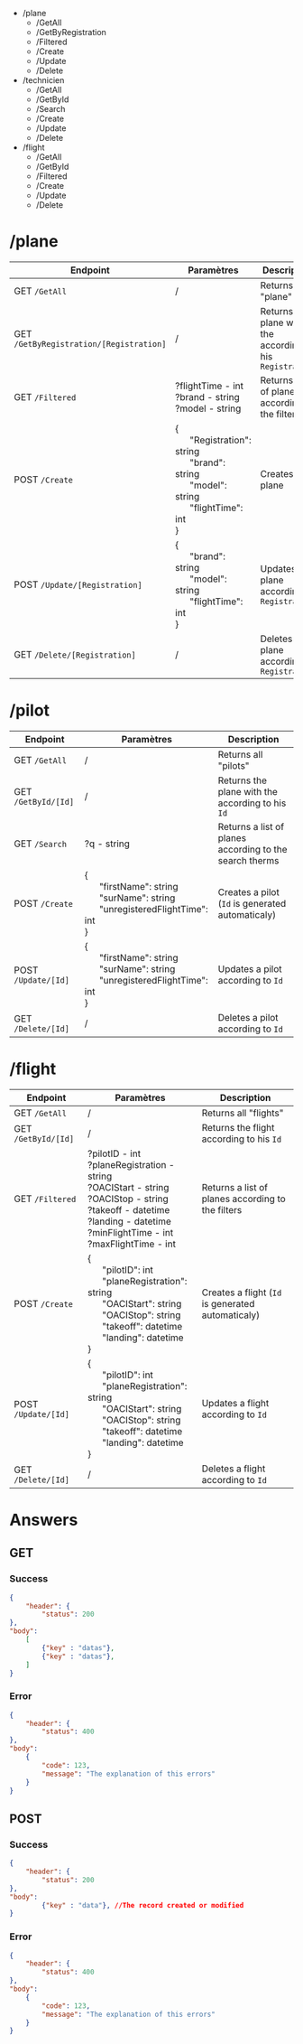 - /plane
  - /GetAll
  - /GetByRegistration
  - /Filtered
  - /Create
  - /Update
  - /Delete
- /technicien   
  - /GetAll
  - /GetById
  - /Search
  - /Create
  - /Update
  - /Delete
- /flight
  - /GetAll
  - /GetById
  - /Filtered
  - /Create
  - /Update
  - /Delete


# /plane

| Endpoint | Paramètres | Description |
|---|---|---|
| GET `/GetAll` | / | Returns all "plane" |
| GET `/GetByRegistration/[Registration]` | / | Returns the plane with the according to his `Registration` |
| GET `/Filtered` | ?flightTime - int <br/> ?brand - string <br/> ?model - string | Returns a list of planes according to the filters |
| POST `/Create` | {<br/>&nbsp;&nbsp;&nbsp;&nbsp;&nbsp;&nbsp;"Registration": string<br/>&nbsp;&nbsp;&nbsp;&nbsp;&nbsp;&nbsp;"brand": string<br/>&nbsp;&nbsp;&nbsp;&nbsp;&nbsp;&nbsp;"model": string <br/>&nbsp;&nbsp;&nbsp;&nbsp;&nbsp;&nbsp;"flightTime": int<br/>} | Creates a plane |
| POST `/Update/[Registration]` | {<br/>&nbsp;&nbsp;&nbsp;&nbsp;&nbsp;&nbsp;"brand": string<br/>&nbsp;&nbsp;&nbsp;&nbsp;&nbsp;&nbsp;"model": string <br/>&nbsp;&nbsp;&nbsp;&nbsp;&nbsp;&nbsp;"flightTime": int<br/>} | Updates a plane according to `Registration`|
| GET `/Delete/[Registration]` | / | Deletes a plane according to `Registration`|


# /pilot

| Endpoint | Paramètres | Description |
|---|---|---|
| GET `/GetAll` | / | Returns all "pilots" |
| GET `/GetById/[Id]` | / | Returns the plane with the according to his `Id` |
| GET `/Search` | ?q - string | Returns a list of planes according to the search therms |
| POST `/Create` | {<br/>&nbsp;&nbsp;&nbsp;&nbsp;&nbsp;&nbsp;"firstName": string<br/>&nbsp;&nbsp;&nbsp;&nbsp;&nbsp;&nbsp;"surName": string<br/>&nbsp;&nbsp;&nbsp;&nbsp;&nbsp;&nbsp;"unregisteredFlightTime": int <br/>} | Creates a pilot (`Id` is generated automaticaly) |
| POST `/Update/[Id]` | {<br/>&nbsp;&nbsp;&nbsp;&nbsp;&nbsp;&nbsp;"firstName": string<br/>&nbsp;&nbsp;&nbsp;&nbsp;&nbsp;&nbsp;"surName": string<br/>&nbsp;&nbsp;&nbsp;&nbsp;&nbsp;&nbsp;"unregisteredFlightTime": int <br/>} | Updates a pilot according to `Id` |
| GET `/Delete/[Id]` | / | Deletes a pilot according to `Id`|


# /flight

| Endpoint | Paramètres | Description |
|---|---|---|
| GET `/GetAll` | / | Returns all "flights" |
| GET `/GetById/[Id]` | / | Returns the flight according to his `Id` |
| GET `/Filtered` | ?pilotID - int<br/>?planeRegistration - string<br/>?OACIStart - string<br/>?OACIStop - string<br/>?takeoff - datetime<br/>?landing - datetime<br/>?minFlightTime - int<br/>?maxFlightTime - int | Returns a list of planes according to the filters |
| POST `/Create` | {<br/>&nbsp;&nbsp;&nbsp;&nbsp;&nbsp;&nbsp;"pilotID": int<br/>&nbsp;&nbsp;&nbsp;&nbsp;&nbsp;&nbsp;"planeRegistration": string<br/>&nbsp;&nbsp;&nbsp;&nbsp;&nbsp;&nbsp;"OACIStart": string <br/>&nbsp;&nbsp;&nbsp;&nbsp;&nbsp;&nbsp;"OACIStop": string <br/>&nbsp;&nbsp;&nbsp;&nbsp;&nbsp;&nbsp;"takeoff": datetime <br/>&nbsp;&nbsp;&nbsp;&nbsp;&nbsp;&nbsp;"landing": datetime <br/>} | Creates a flight (`Id` is generated automaticaly) |
| POST `/Update/[Id]` | {<br/>&nbsp;&nbsp;&nbsp;&nbsp;&nbsp;&nbsp;"pilotID": int<br/>&nbsp;&nbsp;&nbsp;&nbsp;&nbsp;&nbsp;"planeRegistration": string<br/>&nbsp;&nbsp;&nbsp;&nbsp;&nbsp;&nbsp;"OACIStart": string <br/>&nbsp;&nbsp;&nbsp;&nbsp;&nbsp;&nbsp;"OACIStop": string <br/>&nbsp;&nbsp;&nbsp;&nbsp;&nbsp;&nbsp;"takeoff": datetime <br/>&nbsp;&nbsp;&nbsp;&nbsp;&nbsp;&nbsp;"landing": datetime <br/>} | Updates a flight according to `Id` |
| GET `/Delete/[Id]` | / | Deletes a flight according to `Id`|

# Answers

## GET
### Success

``` json
{
    "header": {
        "status": 200
},
"body":
    [
        {"key" : "datas"},
        {"key" : "datas"},
    ]
}
```

### Error

``` json
{
    "header": {
        "status": 400
},
"body":
    {
        "code": 123,
        "message": "The explanation of this errors"
    }
}
```
## POST
### Success

``` json
{
    "header": {
        "status": 200
},
"body":
        {"key" : "data"}, //The record created or modified
}
```

### Error

``` json
{
    "header": {
        "status": 400
},
"body":
    {
        "code": 123,
        "message": "The explanation of this errors"
    }
}
```